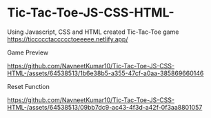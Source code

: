 # Tic-Tac-Toe-JS-CSS-HTML-
Using Javascript, CSS and HTML created Tic-Tac-Toe game
https://ticcccctaccccctoeeeee.netlify.app/


Game Preview


https://github.com/NavneetKumar10/Tic-Tac-Toe-JS-CSS-HTML-/assets/64538513/1b6e38b5-a355-47cf-a0aa-385869660146

Reset Function


https://github.com/NavneetKumar10/Tic-Tac-Toe-JS-CSS-HTML-/assets/64538513/09bb7dc9-ac43-4f3d-a42f-0f3aa8801057

